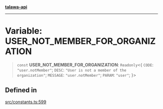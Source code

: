 [**talawa-api**](../../README.md)

***

# Variable: USER\_NOT\_MEMBER\_FOR\_ORGANIZATION

> `const` **USER\_NOT\_MEMBER\_FOR\_ORGANIZATION**: `Readonly`\<\{ `CODE`: `"user.notMember"`; `DESC`: `"User is not a member of the organization"`; `MESSAGE`: `"user.notMember"`; `PARAM`: `"user"`; \}\>

## Defined in

[src/constants.ts:599](https://github.com/Suyash878/talawa-api/blob/b5a9d8b4a1ea678a3d6f5b710b3721f91a3052fc/src/constants.ts#L599)
